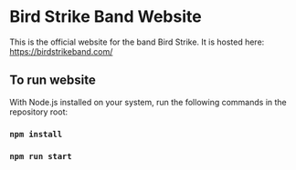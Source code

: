# Bird Strike Band Website

This is the official website for the band Bird Strike. It is hosted here: https://birdstrikeband.com/

## To run website

With Node.js installed on your system, run the following commands in the repository root:

### `npm install`
### `npm run start`
